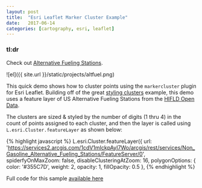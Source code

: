 ```yaml
---
layout: post
title:  "Esri Leaflet Marker Cluster Example"
date:   2017-06-14
categories: [cartography, esri, leaflet]
---
```


### tl:dr   
Check out [Alternative Fueling Stations](http://jonahadkins.com/demo/altfuel.html).  

![el]({{ site.url }}/static/projects/altfuel.png)  


This quick demo shows how to cluster points using the `markercluster` plugin for Esri Leaflet. Building off of the great [styling clusters](https://esri.github.io/esri-leaflet/examples/styling-clusters.html) example, this demo uses a feature layer of US Alternative Fueling Stations from the [HIFLD Open Data](https://hifld-dhs-gii.opendata.arcgis.com/datasets/13c68a8ccb4645b587e1b9d854c7f7cd_0).  

The clusters are sized & styled by the number of digits (1 thru 4) in the count of points assigned to each cluster, and then the layer is called using `L.esri.Cluster.featureLayer` as shown below:  


{% highlight javascript %}
L.esri.Cluster.featureLayer({
    url: 'https://services2.arcgis.com/1cdV1mIckpAyI7Wo/arcgis/rest/services/Non_Gasoline_Alternative_Fueling_Stations/FeatureServer/0',
    spiderfyOnMaxZoom: false,
    disableClusteringAtZoom: 16,
    polygonOptions: {
        color: '#355C7D',
        weight: 2,
        opacity: 1,
        fillOpacity: 0.5
    },
{% endhighlight %}  

Full code for this sample [available here](https://github.com/jonahadkins/jonahadkins.github.io/blob/master/demo/altfuel.html)
